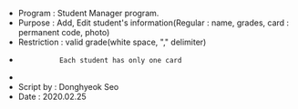  * Program : Student Manager program.
 * Purpose : Add, Edit student's information(Regular : name, grades, card : permanent code, photo) 
 * Restriction : valid grade(white space, "," delimiter)
 *               Each student has only one card
 * 
 * Script by : Donghyeok Seo
 * Date : 2020.02.25
